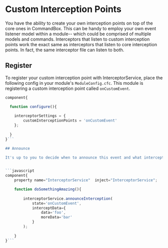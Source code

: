 # Custom Interception Points

You have the ability to create your own interception points on top of the core ones in CommandBox.  This can be handy to employ your own event listener model within a module-- which could be comprised of multiple models and commands.  Interceptors that listen to custom interception points work the exact same as interceptors that listen to core interception points.  In fact, the same interceptor file can listen to both.

## Register 

To register your custom interception point with InterceptorService, place the following config in your module's `ModuleConfig.cfc`.  This module is registering a custom interception point called `onCustomEvent`.

```javascript
component{

  function configure(){
  
    interceptorSettings = {
        customInterceptionPoints = 'onCustomEvent'
    };
    
  }
}```

## Announce

It's up to you to decide when to announce this event and what intercept data you want to provide to it.  To announce, use the `announceInterception` method in the InterceptorService.  Here's a model that shows how:


```javascript
component{
    property name="InterceptorService"	inject="InterceptorService";

    function doSomethingAmazing(){
    
        interceptorService.announceInterception(
            state='onCustomEvent',
            interceptData={
                data='foo',
                moreData='bar'
            }
        );
        
    }
}```